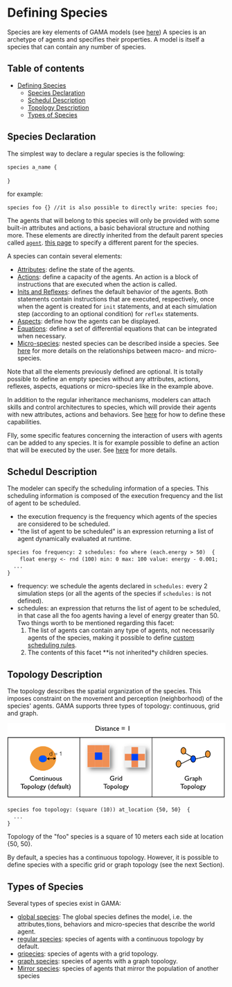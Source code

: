 
# Defining Species

Species are key elements of GAMA models (see [here](G__KeyConcepts)) A species is an archetype of agents and specifies their properties. A model is itself a species that can contain any number of species.


## Table of contents 

* [Defining Species](#defining-species)
	* [Species Declaration](#species-declaration)
	* [Schedul Description](#schedul-description)
	* [Topology Description](#topology-description)
	* [Types of Species](#types-of-species)


## Species Declaration
The simplest way to declare a regular species is the following:

```
species a_name {
  
}
```

for example:

```
species foo {} //it is also possible to directly write: species foo;
```

The agents that will belong to this species will only be provided with some built-in attributes and actions, a basic behavioral structure and nothing more. These elements are directly inherited from the default parent species called [`agent`](G__AgentBuiltInSpecies).  [this page](G__RegularSpecies) to specify a different parent for the species.

A species can contain several elements:
* [Attributes](G__DefiningAttributes): define the state of the agents.
* [Actions](G__DefiningActions): define a capacity of the agents. An action is a block of instructions that are executed when the action is called.
* [Inits and Reflexes](G__DefiningBehaviors): defines the default behavior of the agents. Both statements contain instructions that are executed, respectively, once when the agent is created for `init` statements, and at each simulation step (according to an optional condition) for `reflex` statements.
* [Aspects](G__DefiningAspects): define how the agents can be displayed.
* [Equations](G__DefiningEquations): define a set of differential equations that can be integrated when necessary.
* [Micro-species](G__MultiLevel): nested species can be described inside a species. See [here](G__MultiLevelArchitecture) for more details on the relationships between macro- and micro-species.

Note that all the elements previously defined are optional. It is totally possible to define an empty species without any attributes, actions, reflexes, aspects, equations or micro-species like in the example above.

In addition to the regular inheritance mechanisms, modelers can attach skills and control architectures to species, which will provide their agents with new attributes, actions and behaviors. See [here](G__SkillsAndControl) for how to define these capabilities.

Flly, some specific features concerning the interaction of users with agents can be added to any species. It is for example possible to define an action that will be executed by the user. See [here](G__DefiningUserCommands) for more details.




## Schedul Description

The modeler can specify the scheduling information of a species. This scheduling information is composed of the execution frequency and the list of agent to be scheduled.

* the execution frequency is the frequency which agents of the species are considered to be scheduled.
* "the list of agent to be scheduled" is an expression returning a list of agent dynamically evaluated at runtime.

```
species foo frequency: 2 schedules: foo where (each.energy > 50)  {
    float energy <- rnd (100) min: 0 max: 100 value: energy - 0.001;
  ...
}
```

* frequency: we schedule the agents declared in `schedules:` every 2 simulation steps (or all the agents of the species if `schedules:` is not defined).
* schedules: an expression that returns the list of agent to be scheduled, in that case all the foo agents having a level of energy greater than 50. Two things worth to be mentioned regarding this facet:
    1. The list of agents can contain any type of agents, not necessarily agents of the species, making it possible to define [custom scheduling rules](G__RuntimeConcepts#Scheduling_of_Agents).
    1. The contents of this facet **is not inherited*y children species.


## Topology Description

The topology describes the spatial organization of the species. This imposes constraint on the movement and perception (neighborhood) of the species' agents. GAMA supports three types of topology: continuous, grid and graph.

![images/topologies.png](images/topologies.png)

```
species foo topology: (square (10)) at_location {50, 50}  {
  ...
}
```

Topology of the "foo" species is a square of 10 meters each side at location {50, 50}.

By default, a species has a continuous topology. However, it is possible to define species with a specific grid or graph topology (see the next Section).





## Types of Species

Several types of species exist in GAMA:
* [global species](G__GlobalSpecies): The global species defines the model, i.e. the attributes,tions, behaviors and micro-species that describe the world agent.
* [regular species](G__RegularSpecies): species of agents with a continuous topology by default.
* [gripecies](G__GridSpecies): species of agents with a grid topology.
* [graph species](G__GraphSpes): species of agents with a graph topology.
* [Mirror species](G__MirrorSpec): species of agents that mirror the population of another species
